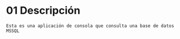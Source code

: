 # 01 Descripción 

    Esta es una aplicación de consola que consulta una base de datos  MSSQL

    